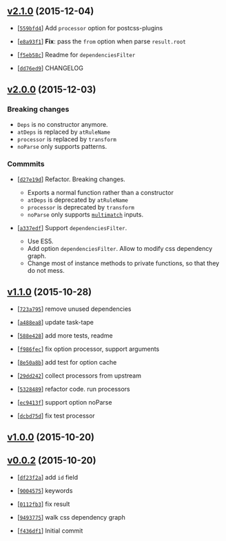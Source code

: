 <!-- 5b12840 1449204544000 -->

## [v2.1.0](https://github.com/zoubin/css-module-deps/commit/5b12840) (2015-12-04)

* [[`559bfd4`](https://github.com/zoubin/css-module-deps/commit/559bfd4)] Add `processor` option for postcss-plugins

* [[`e8a93f1`](https://github.com/zoubin/css-module-deps/commit/e8a93f1)] **Fix**: pass the `from` option when parse `result.root`

* [[`f5eb58c`](https://github.com/zoubin/css-module-deps/commit/f5eb58c)] Readme for `dependenciesFilter`

* [[`dd76ed9`](https://github.com/zoubin/css-module-deps/commit/dd76ed9)] CHANGELOG

## [v2.0.0](https://github.com/zoubin/css-module-deps/commit/1473cd7) (2015-12-03)

### Breaking changes

* `Deps` is no constructor anymore.
* `atDeps` is replaced by `atRuleName`
* `processor` is replaced by `transform`
* `noParse` only supports patterns.

### Commmits

* [[`d27e19d`](https://github.com/zoubin/css-module-deps/commit/d27e19d)] Refactor. Breaking changes.

    
    * Exports a normal function rather than a constructor
    * `atDeps` is deprecated by `atRuleName`
    * `processor` is deprecated by `transform`
    * `noParse` only supports [`multimatch`](https://github.com/sindresorhus/multimatch) inputs.

* [[`a337edf`](https://github.com/zoubin/css-module-deps/commit/a337edf)] Support `dependenciesFilter`.

    
    * Use ES5.
    * Add option `dependenciesFilter`. Allow to modify css dependency graph.
    * Change most of instance methods to private functions, so that they do not mess.

## [v1.1.0](https://github.com/zoubin/css-module-deps/commit/0b3dbbe) (2015-10-28)

* [[`723a795`](https://github.com/zoubin/css-module-deps/commit/723a795)] remove unused dependencies

* [[`a488ea8`](https://github.com/zoubin/css-module-deps/commit/a488ea8)] update task-tape

* [[`588e428`](https://github.com/zoubin/css-module-deps/commit/588e428)] add more tests, readme

* [[`f986fec`](https://github.com/zoubin/css-module-deps/commit/f986fec)] fix option processor, support arguments

* [[`8e50a8b`](https://github.com/zoubin/css-module-deps/commit/8e50a8b)] add test for option cache

* [[`29dd242`](https://github.com/zoubin/css-module-deps/commit/29dd242)] collect processors from upstream

* [[`5328489`](https://github.com/zoubin/css-module-deps/commit/5328489)] refactor code. run processors

* [[`ec9413f`](https://github.com/zoubin/css-module-deps/commit/ec9413f)] support option noParse

* [[`dcbd75d`](https://github.com/zoubin/css-module-deps/commit/dcbd75d)] fix test processor

## [v1.0.0](https://github.com/zoubin/css-module-deps/commit/53f03a4) (2015-10-20)

## [v0.0.2](https://github.com/zoubin/css-module-deps/commit/3318ce7) (2015-10-20)

* [[`df23f2a`](https://github.com/zoubin/css-module-deps/commit/df23f2a)] add `id` field

* [[`9004575`](https://github.com/zoubin/css-module-deps/commit/9004575)] keywords

* [[`0112fb3`](https://github.com/zoubin/css-module-deps/commit/0112fb3)] fix result

* [[`9493775`](https://github.com/zoubin/css-module-deps/commit/9493775)] walk css dependency graph

* [[`f436df1`](https://github.com/zoubin/css-module-deps/commit/f436df1)] Initial commit

